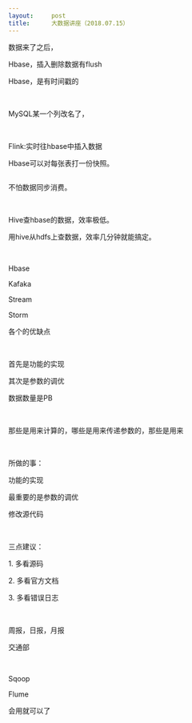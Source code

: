 ```yaml
---
layout:     post
title:      大数据讲座（2018.07.15）
---
```

<div id="article_content" class="article_content clearfix csdn-tracking-statistics" data-pid="blog" data-mod="popu_307" data-dsm="post">
								            <link rel="stylesheet" href="https://csdnimg.cn/release/phoenix/template/css/ck_htmledit_views-f76675cdea.css">
						<div class="htmledit_views" id="content_views">
                <p>数据来了之后，</p>

<p>Hbase，插入删除数据有flush</p>

<p>Hbase，是有时间戳的</p>

<p> </p>

<p>MySQL某一个列改名了，</p>

<p> </p>

<p>Flink:实时往hbase中插入数据</p>

<p>Hbase可以对每张表打一份快照。</p>

<p><img alt="" class="has" src="https://img-blog.csdn.net/20180807231238477?watermark/2/text/aHR0cHM6Ly9ibG9nLmNzZG4ubmV0L3d5cXdpbGxpYW0=/font/5a6L5L2T/fontsize/400/fill/I0JBQkFCMA==/dissolve/70"></p>

<p>不怕数据同步消费。</p>

<p> </p>

<p>Hive查hbase的数据，效率极低。</p>

<p>用hive从hdfs上查数据，效率几分钟就能搞定。</p>

<p> </p>

<p>Hbase</p>

<p>Kafaka</p>

<p>Stream</p>

<p>Storm</p>

<p>各个的优缺点</p>

<p> </p>

<p>首先是功能的实现</p>

<p>其次是参数的调优</p>

<p>数据数量是PB</p>

<p> </p>

<p>那些是用来计算的，哪些是用来传递参数的，那些是用来</p>

<p> </p>

<p>所做的事：</p>

<p>功能的实现</p>

<p>最重要的是参数的调优</p>

<p>修改源代码</p>

<p> </p>

<p>三点建议：</p>

<p>1. 多看源码</p>

<p>2. 多看官方文档</p>

<p>3. 多看错误日志</p>

<p> </p>

<p>周报，日报，月报</p>

<p>交通部</p>

<p> </p>

<p>Sqoop</p>

<p>Flume</p>

<p>会用就可以了</p>

<p> </p>            </div>
                </div>